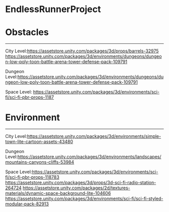 # EndlessRunnerProject




# **Obstacles**
***

City Level:https://assetstore.unity.com/packages/3d/props/barrels-32975  
https://assetstore.unity.com/packages/3d/environments/dungeons/dungeon-low-poly-toon-battle-arena-tower-defense-pack-109791

Dungeon Level:https://assetstore.unity.com/packages/3d/environments/dungeons/dungeon-low-poly-toon-battle-arena-tower-defense-pack-109791

Space Level: https://assetstore.unity.com/packages/3d/environments/sci-fi/sci-fi-pbr-props-1187



# **Environment**
***

City Level:https://assetstore.unity.com/packages/3d/environments/simple-town-lite-cartoon-assets-43480

Dungeon Level:https://assetstore.unity.com/packages/3d/environments/landscapes/mountains-canyons-cliffs-53984 

Space Level:https://assetstore.unity.com/packages/3d/environments/sci-fi/sci-fi-pbr-props-118783 
 https://assetstore.unity.com/packages/3d/props/3d-sci-fi-radio-station-264724 
 https://assetstore.unity.com/packages/2d/textures-materials/dynamic-space-background-lite-104606
 https://assetstore.unity.com/packages/3d/environments/sci-fi/sci-fi-styled-modular-pack-82913 
